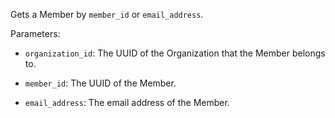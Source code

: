 Gets a Member by `member_id` or `email_address`.

Parameters:

- `organization_id`: The UUID of the Organization that the Member belongs to.

- `member_id`: The UUID of the Member.

- `email_address`: The email address of the Member.

